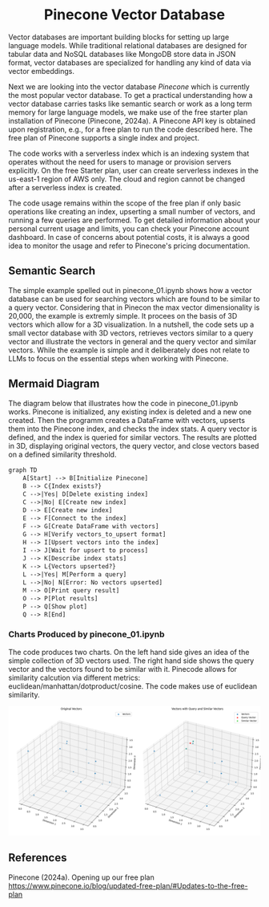 <h1 align="center">Pinecone Vector Database </h1>

Vector databases are important building blocks for setting up large language models. 
While traditional relational databases are designed for tabular data and  NoSQL databases like MongoDB store data in JSON format, vector databases are specialized for handling any kind of data via vector embeddings.


Next we are looking into the vector database _Pinecone_ which is currently the most popular vector database. 
To get a practical understanding how a vector database carries tasks like semantic search or work as a long term memory for large language models, we make use of the free starter plan installation of Pinecone (Pinecone, 2024a).
A Pinecone API key is obtained upon registration, e.g., for a free plan to run the code described here. 
The free plan of Pinecone supports a single index and project. 

The code works with a serverless index which is an indexing system that operates without the need for users to manage or provision servers explicitly. 
On the free Starter plan, user can create serverless indexes in the us-east-1 region of AWS only.
The cloud and region cannot be changed after a serverless index is created.

The code usage  remains within the scope of the free plan if only  basic operations like creating an index, upserting a small number of vectors, and running a few queries are performed. 
To get detailed information about your personal current usage and limits, you can check your Pinecone account dashboard. 
In case of concerns about potential costs, it is always a good idea to monitor the usage and refer to Pinecone's pricing documentation.



## Semantic Search
The simple example spelled out in pinecone_01.ipynb shows how a vector database can be used for searching vectors which are found to be similar to a query vector. 
Considering that in Pinecon the max vector dimensionality is 20,000, the example is extremly simple. 
It procees on the basis of 3D vectors which allow for a 3D visualization. 
In a nutshell, the code sets up a small vector database with 3D vectors, retrieves vectors similar to a query vector and illustrate the vectors in general and the query vector and similar vectors. 
While the example is simple and it deliberately does not relate to LLMs to focus on the essential steps when working with Pinecone. 



## Mermaid Diagram 
The diagram below that illustrates how the code in pinecone_01.ipynb works. 
Pinecone is initialized, any existing index is deleted and a new one created. 
Then the programm creates a DataFrame with vectors, upserts them into the Pinecone index, and checks the index stats. 
A query vector is defined, and the index is queried for similar vectors. The results are plotted in 3D, displaying original vectors, the query vector, and close vectors based on a defined similarity threshold.


```mermaid
graph TD
    A[Start] --> B[Initialize Pinecone]
    B --> C{Index exists?}
    C -->|Yes| D[Delete existing index]
    C -->|No| E[Create new index]
    D --> E[Create new index]
    E --> F[Connect to the index]
    F --> G[Create DataFrame with vectors]
    G --> H[Verify vectors_to_upsert format]
    H --> I[Upsert vectors into the index]
    I --> J[Wait for upsert to process]
    J --> K[Describe index stats]
    K --> L{Vectors upserted?}
    L -->|Yes| M[Perform a query]
    L -->|No| N[Error: No vectors upserted]
    M --> O[Print query result]
    O --> P[Plot results]
    P --> Q[Show plot]
    Q --> R[End]
```




### Charts Produced by pinecone_01.ipynb
The code produces two charts. On the left hand side  gives an idea of the simple collection of 3D vectors used. 
The right hand side shows the query vector and the vectors found to be similar with it. 
Pinecode allows for similarity calcution via different metrics: euclidean/manhattan/dotproduct/cosine. 
The code makes use of euclidean similarity. 


![Chart generated by pinecone_01.ipynb](./pinecone_01.png)




## References

Pinecone (2024a). Opening up our free plan
https://www.pinecone.io/blog/updated-free-plan/#Updates-to-the-free-plan
